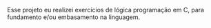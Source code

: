 Esse projeto eu realizei exercícios de lógica programação em C, para fundamento e/ou embasamento na linguagem.
